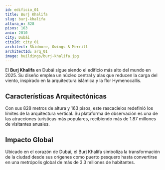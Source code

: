 ```yaml
---
id: edificio_01
title: Burj Khalifa
slug: burj-khalifa
altura_m: 828
pisos: 163
anio: 2010
city: Dubái
cityId: city_01
architect: Skidmore, Owings & Merrill
architectId: arq_01
image: buildings/burj-khalifa.jpg
---
```


El **Burj Khalifa** en Dubái sigue siendo el edificio más alto del mundo en 2025. Su diseño emplea un núcleo central y alas que reducen la carga del viento, inspirado en la arquitectura islámica y la flor Hymenocallis.

## Características Arquitectónicas

Con sus 828 metros de altura y 163 pisos, este rascacielos redefinió los límites de la arquitectura vertical. Su plataforma de observación es una de las atracciones turísticas más populares, recibiendo más de 1.87 millones de visitantes anuales.

## Impacto Global

Ubicado en el corazón de Dubái, el Burj Khalifa simboliza la transformación de la ciudad desde sus orígenes como puerto pesquero hasta convertirse en una metrópolis global de más de 3.3 millones de habitantes.
